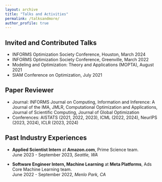```yaml
---
layout: archive
title: "Talks and Activities"
permalink: /talksandmore/
author_profile: true
---
```


## Invited and Contributed Talks
  + INFORMS Optimization Society Conference, Houston, March 2024
  + INFORMS Optimization Society Conference, Greenville, March 2022
  + Modeling and Optimization: Theory and Applications (MOPTA), August 2021
  + SIAM Conference on Optimization, July 2021

## Paper Reviewer
  + Journal: INFORMS Journal on Computing, Information and Inference: A Journal of the IMA, JMLR, Computational Optimization and Applications, Journal of Scientific Computing, Journal of Global Optimization
  + Conferences: AISTATS (2021, 2022, 2023), ICML (2022, 2024), NeurIPS (2023, 2024), ICLR (2023, 2024)
  
## Past Industry Experiences

- **Applied Scientist Intern** at **Amazon.com**, Prime Science team.\
 June 2023 - September 2023, *Seattle, WA*

- **Software Engineer Intern, Machine Learning** at **Meta Platforms**, Ads Core Machine Learning team.\
 June 2022 - September 2022, *Menlo Park, CA*
